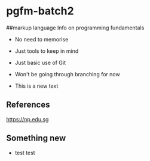 # pgfm-batch2

##markup language
Info on programming fundamentals

- No need to memorise
- Just tools to keep in mind

- Just basic use of Git
- Won't be going through branching for now


- This is a new text

## References
https://np.edu.sg

## Something new
- test test
